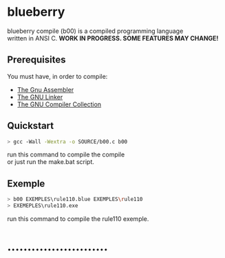 # blueberry
blueberry compile (b00) is a compiled programming language  
written in ANSI C.
**WORK IN PROGRESS. SOME FEATURES MAY CHANGE!**  
## Prerequisites
You must have, in order to compile:
- [The Gnu Assembler](https://fr.wikipedia.org/wiki/GNU_Assembler)
- [The GNU Linker](https://fr.wikipedia.org/wiki/GNU_linker)
- [The GNU Compiler Collection](https://en.wikipedia.org/wiki/GNU_Compiler_Collection)
## Quickstart
```bash
> gcc -Wall -Wextra -o SOURCE/b00.c b00
```
run this command to compile the compile  
or just run the make.bat script.
## Exemple
```bash
> b00 EXEMPLES\rule110.blue EXEMPLES\rule110
> EXEMEPLES\rule110.exe
```
run this command to compile the rule110 exemple.  
# .........................
